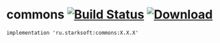 # commons [![Build Status](https://app.bitrise.io/app/d7160f7a399f2ceb/status.svg?token=Pl3hKM9uIPKdw6oyWdE7LQ)](https://app.bitrise.io/app/d7160f7a399f2ceb) [![Download](https://api.bintray.com/packages/edwardstark/android-maven/commons/images/download.svg) ](https://bintray.com/edwardstark/android-maven/commons/_latestVersion)

`implementation 'ru.starksoft:commons:X.X.X'`
